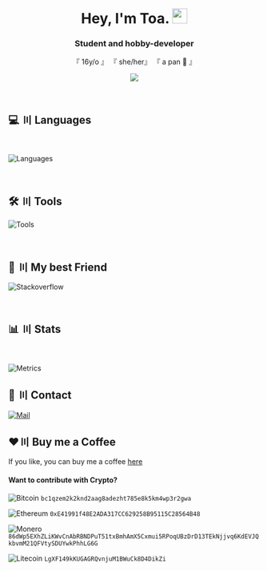 
<h1 align="center">Hey, I'm Toa. <img src="https://cdn.toaaa.de/toaaa/github/wave.gif" width="30px" height="30px"></h1>
<h3 align="center">Student and hobby-developer</h3>

<p align="center">
    『 16y/o 』
    『 she/her』
    『 a pan 🍳 』
</p>

<p align="center">
<img src="https://lanyard-profile-readme.vercel.app/api/622463049261121567?&bg=00000000">
</p>
<br>

## 💻 〣 Languages

<br>

![Languages](https://skillicons.dev/icons?i=php,html,css,js,nodejs,sass,mysql)

<br>

## 🛠️ 〣 Tools

![Tools](https://skillicons.dev/icons?i=linux,vscode,visualstudio,ps,pr,docker,github,git)

<br>

## 🤝 〣 My best Friend

![Stackoverflow](https://skillicons.dev/icons?i=stackoverflow)

<br>

## 📊 〣 Stats

<br>

<!--
<a  href="https://github.com/Toaaa/Toaaa">

<img  align="center"  src="https://github-readme-stats.vercel.app/api?username=Toaaa&count_private=true&include_all_commits=true&show_icons=true&line_height=27&locale=en&theme=gotham"  alt="Toa's GitHub Stats"  />

</a>
-->

![Metrics](https://metrics.lecoq.io/Toaaa?template=classic&base.indepth=true&repositories.forks=true&languages=1&calendar=1&base.indepth=true&base.hireable=false&languages.ignored=hack&languages.limit=8&languages.threshold=0%25&languages.other=true&languages.colors=github&languages.sections=most-used&languages.details=percentage&languages.indepth=true&languages.analysis.timeout=15&languages.categories=markup%2C%20programming&languages.recent.categories=markup%2C%20programming&languages.recent.load=300&languages.recent.days=14&calendar.limit=1&config.timezone=Europe%2FBerlin&config.display=columns)
## 💬 〣 Contact
[![Mail](https://img.shields.io/badge/-Send%20me%20a%20mail-6666ff?style=flat-square&logo=gmail&logoColor=white)](mailto:hi@toaaa.de)

## ♥️〣 Buy me a Coffee
If you like, you can buy me a coffee  [here](https://buymeacoffee.com/toaaa)

#### Want to contribute with Crypto?

![Bitcoin](https://img.shields.io/badge/-BTC-4c4c4c?style=flat-square&logo=bitcoin&logoColor=d3d3d3) 
`bc1qzem2k2knd2aag8adezht785e8k5km4wp3r2gwa`

![Ethereum](https://img.shields.io/badge/-ETH-4c4c4c?style=flat-square&logo=ethereum&logoColor=ecf0f1) 
`0xE41991f48E2ADA317CC629258B95115C28564B48`

![Monero](https://img.shields.io/badge/-XMR-4c4c4c?style=flat-square&logo=monero&logoColor=ff6600) 
`86dWp5EXhZLiKWvCnAbRBNDPuT51txBmhAmX5Cxmui5RPoqUBzDrD13TEkNjjvq6KdEVJQkbvmM21QFVtySDUYwkPhhLG6G`

![Litecoin](https://img.shields.io/badge/-LTC-4c4c4c?style=flat-square&logo=litecoin&logoColor=d3d3d3) 
`LgXF149kKUGAGRQvnjuM1BWuCk8D4DikZi`
